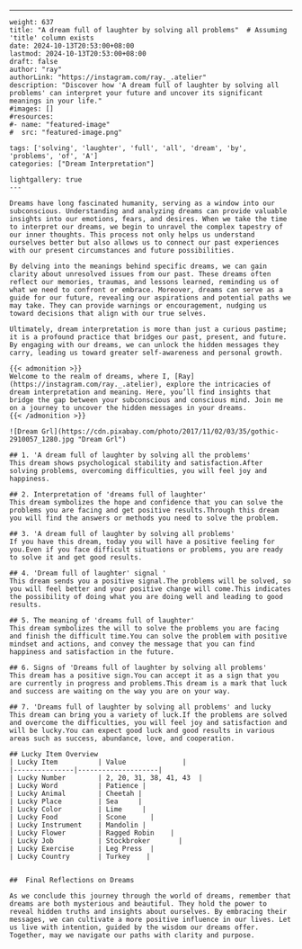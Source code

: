 ---
    weight: 637
    title: "A dream full of laughter by solving all problems"  # Assuming 'title' column exists
    date: 2024-10-13T20:53:00+08:00
    lastmod: 2024-10-13T20:53:00+08:00
    draft: false
    author: "ray"
    authorLink: "https://instagram.com/ray._.atelier"
    description: "Discover how 'A dream full of laughter by solving all problems' can interpret your future and uncover its significant meanings in your life."
    #images: []
    #resources:
    #- name: "featured-image"
    #  src: "featured-image.png"
    
    tags: ['solving', 'laughter', 'full', 'all', 'dream', 'by', 'problems', 'of', 'A']
    categories: ["Dream Interpretation"]
    
    lightgallery: true
    ---
    
    Dreams have long fascinated humanity, serving as a window into our subconscious. Understanding and analyzing dreams can provide valuable insights into our emotions, fears, and desires. When we take the time to interpret our dreams, we begin to unravel the complex tapestry of our inner thoughts. This process not only helps us understand ourselves better but also allows us to connect our past experiences with our present circumstances and future possibilities.
    
    By delving into the meanings behind specific dreams, we can gain clarity about unresolved issues from our past. These dreams often reflect our memories, traumas, and lessons learned, reminding us of what we need to confront or embrace. Moreover, dreams can serve as a guide for our future, revealing our aspirations and potential paths we may take. They can provide warnings or encouragement, nudging us toward decisions that align with our true selves.
    
    Ultimately, dream interpretation is more than just a curious pastime; it is a profound practice that bridges our past, present, and future. By engaging with our dreams, we can unlock the hidden messages they carry, leading us toward greater self-awareness and personal growth.
    
    {{< admonition >}}
    Welcome to the realm of dreams, where I, [Ray](https://instagram.com/ray._.atelier), explore the intricacies of dream interpretation and meaning. Here, you’ll find insights that bridge the gap between your subconscious and conscious mind. Join me on a journey to uncover the hidden messages in your dreams.
    {{< /admonition >}}
    
    ![Dream Grl](https://cdn.pixabay.com/photo/2017/11/02/03/35/gothic-2910057_1280.jpg "Dream Grl")
    
    ## 1. 'A dream full of laughter by solving all the problems'
    This dream shows psychological stability and satisfaction.After solving problems, overcoming difficulties, you will feel joy and happiness.
    
    ## 2. Interpretation of 'dreams full of laughter'
    This dream symbolizes the hope and confidence that you can solve the problems you are facing and get positive results.Through this dream you will find the answers or methods you need to solve the problem.
    
    ## 3. 'A dream full of laughter by solving all problems'
    If you have this dream, today you will have a positive feeling for you.Even if you face difficult situations or problems, you are ready to solve it and get good results.
    
    ## 4. 'Dream full of laughter' signal '
    This dream sends you a positive signal.The problems will be solved, so you will feel better and your positive change will come.This indicates the possibility of doing what you are doing well and leading to good results.
    
    ## 5. The meaning of 'dreams full of laughter'
    This dream symbolizes the will to solve the problems you are facing and finish the difficult time.You can solve the problem with positive mindset and actions, and convey the message that you can find happiness and satisfaction in the future.
    
    ## 6. Signs of 'Dreams full of laughter by solving all problems'
    This dream has a positive sign.You can accept it as a sign that you are currently in progress and problems.This dream is a mark that luck and success are waiting on the way you are on your way.
    
    ## 7. 'Dreams full of laughter by solving all problems' and lucky
    This dream can bring you a variety of luck.If the problems are solved and overcome the difficulties, you will feel joy and satisfaction and will be lucky.You can expect good luck and good results in various areas such as success, abundance, love, and cooperation.
    
    ## Lucky Item Overview
    | Lucky Item          | Value              |
    |---------------|--------------------|
    | Lucky Number        | 2, 20, 31, 38, 41, 43  |
    | Lucky Word          | Patience |
    | Lucky Animal        | Cheetah |
    | Lucky Place         | Sea     |
    | Lucky Color         | Lime     |
    | Lucky Food          | Scone      |
    | Lucky Instrument    | Mandolin |
    | Lucky Flower        | Ragged Robin    |
    | Lucky Job           | Stockbroker       |
    | Lucky Exercise      | Leg Press  |
    | Lucky Country       | Turkey    |
    
    
    ##  Final Reflections on Dreams
    
    As we conclude this journey through the world of dreams, remember that dreams are both mysterious and beautiful. They hold the power to reveal hidden truths and insights about ourselves. By embracing their messages, we can cultivate a more positive influence in our lives. Let us live with intention, guided by the wisdom our dreams offer. Together, may we navigate our paths with clarity and purpose.
    